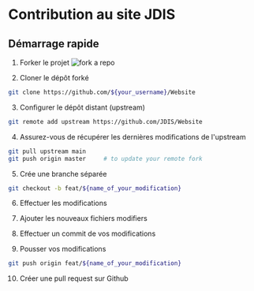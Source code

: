 # Contribution au site JDIS

## Démarrage rapide

1. Forker le projet
![fork a repo](https://docs.github.com/assets/cb-79331/images/help/repository/fork_button.png)

2. Cloner le dépôt forké
```bash
git clone https://github.com/${your_username}/Website
```

3. Configurer le dépôt distant (upstream)
```bash
git remote add upstream https://github.com/JDIS/Website
```

4. Assurez-vous de récupérer les dernières modifications de l'upstream
```bash
git pull upstream main
git push origin master     # to update your remote fork
```

5. Crée une branche séparée
```bash
git checkout -b feat/${name_of_your_modification}
```

6. Effectuer les modifications

7. Ajouter les nouveaux fichiers modifiers

8. Effectuer un commit de vos modifications

7. Pousser vos modifications
```bash
git push origin feat/${name_of_your_modification}
```

10. Créer une pull request sur Github
